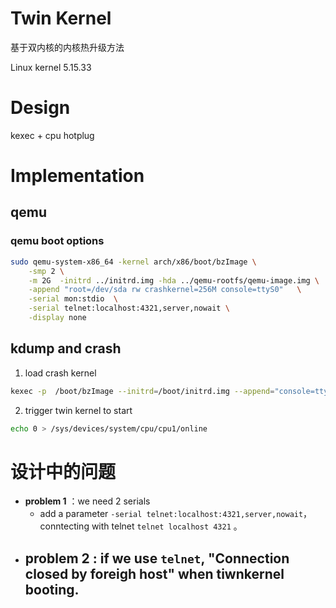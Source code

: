 # Twin Kernel

基于双内核的内核热升级方法

Linux kernel 5.15.33 

# Design

kexec + cpu hotplug

# Implementation

## qemu 

### qemu boot options

```bash
sudo qemu-system-x86_64 -kernel arch/x86/boot/bzImage \
    -smp 2 \
    -m 2G  -initrd ../initrd.img -hda ../qemu-rootfs/qemu-image.img \
    -append "root=/dev/sda rw crashkernel=256M console=ttyS0"   \
    -serial mon:stdio  \
    -serial telnet:localhost:4321,server,nowait \
    -display none 
```

## kdump and crash

1. load crash kernel 

```bash
kexec -p  /boot/bzImage --initrd=/boot/initrd.img --append="console=ttyS1 twin_kernel nr_cpus=1" 
```

2. trigger twin kernel to start

```bash
echo 0 > /sys/devices/system/cpu/cpu1/online
```

# 设计中的问题

- **problem 1** ：we need 2 serials
    - add a parameter `-serial telnet:localhost:4321,server,nowait`， conntecting with telnet `telnet localhost 4321` 。
- **problem 2** : if we use `telnet`, "Connection closed by foreigh host" when tiwnkernel booting.
    - 